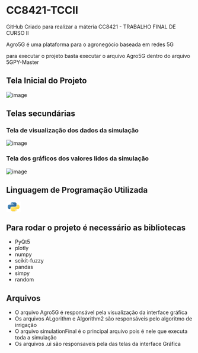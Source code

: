# CC8421-TCCII
 GitHub Criado para realizar a máteria CC8421 - TRABALHO FINAL DE CURSO II 
 
 Agro5G é uma plataforma para o agronegócio baseada em redes 5G 
 
 para executar o projeto basta executar o arquivo Agro5G dentro do arquivo 5GPY-Master 
 
 
 ## Tela Inicial do Projeto
 ![image](https://user-images.githubusercontent.com/86581876/163861452-773dc325-f4d3-4788-be82-33006e549403.png)
 
## Telas secundárias
 ### Tela de visualização dos dados da simulação
 ![image](https://user-images.githubusercontent.com/86581876/163867230-7d55970b-0370-444f-bda5-097e40027ae5.png)

### Tela dos gráficos dos valores lidos da simulação
![image](https://user-images.githubusercontent.com/86581876/163867348-5a7ad4f8-cc01-4c11-91be-8369691c3dd6.png)


## Linguagem de Programação Utilizada
<img align="center" alt="Rafa-Python" height="30" width="40" src="https://raw.githubusercontent.com/devicons/devicon/master/icons/python/python-original.svg">

## Para rodar o projeto é necessário as bibliotecas
- PyQt5
- plotly
- numpy
- scikit-fuzzy
- pandas
- simpy
- random

## Arquivos

- O arquivo Agro5G é responsável pela visualização da interface gráfica
- Os arquivos ALgorithm e Algorithm2 são responsáveis pelo algoritmo de irrigação 
- O arquivo simulationFinal é o principal arquivo pois é nele que executa toda a simulação
- Os arquivos .ui são responsaveis pela das telas da interface Gráfica
